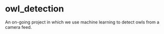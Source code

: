 # owl_detection
An on-going project in which we use machine learning to detect owls from a camera feed.
